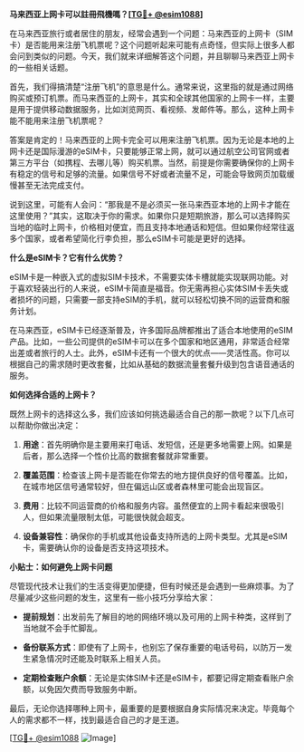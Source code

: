 **马来西亚上网卡可以註冊飛機嗎？[[TG💪+ @esim1088](https://t.me/s/esim1088)]**

在马来西亚旅行或者居住的朋友，经常会遇到一个问题：马来西亚的上网卡（SIM卡）是否能用来注册飞机票呢？这个问题听起来可能有点奇怪，但实际上很多人都会问到类似的问题。今天，我们就来详细解答这个问题，并且聊聊马来西亚上网卡的一些相关话题。

首先，我们得搞清楚“注册飞机”的意思是什么。通常来说，这里指的就是通过网络购买或预订机票。而马来西亚的上网卡，其实和全球其他国家的上网卡一样，主要是用于提供移动数据服务，比如浏览网页、看视频、发邮件等。那么，这种上网卡能不能用来注册飞机票呢？

答案是肯定的！马来西亚的上网卡完全可以用来注册飞机票。因为无论是本地的上网卡还是国际漫游的eSIM卡，只要能够正常上网，就可以通过航空公司官网或者第三方平台（如携程、去哪儿等）购买机票。当然，前提是你需要确保你的上网卡有稳定的信号和足够的流量。如果信号不好或者流量不足，可能会导致网页加载缓慢甚至无法完成支付。

说到这里，可能有人会问：“那我是不是必须买一张马来西亚本地的上网卡才能在这里使用？”其实，这取决于你的需求。如果你只是短期旅游，那么可以选择购买当地的临时上网卡，价格相对便宜，而且支持本地通话和短信。但如果你经常往返多个国家，或者希望简化行李负担，那么eSIM卡可能是更好的选择。

**什么是eSIM卡？它有什么优势？**

eSIM卡是一种嵌入式的虚拟SIM卡技术，不需要实体卡槽就能实现联网功能。对于喜欢轻装出行的人来说，eSIM卡简直是福音。你无需再担心实体SIM卡丢失或者损坏的问题，只需要一部支持eSIM的手机，就可以轻松切换不同的运营商和服务计划。

在马来西亚，eSIM卡已经逐渐普及，许多国际品牌都推出了适合本地使用的eSIM产品。比如，一些公司提供的eSIM卡可以在多个国家和地区通用，非常适合经常出差或者旅行的人士。此外，eSIM卡还有一个很大的优点——灵活性高。你可以根据自己的需求随时更改套餐，比如从基础的数据流量套餐升级到包含语音通话的服务。

**如何选择合适的上网卡？**

既然上网卡的选择这么多，我们应该如何挑选最适合自己的那一款呢？以下几点可以帮助你做出决定：

1. **用途**：首先明确你是主要用来打电话、发短信，还是更多地需要上网。如果是后者，那么选择一个性价比高的数据套餐就非常重要。
   
2. **覆盖范围**：检查该上网卡是否能在你常去的地方提供良好的信号覆盖。比如，在城市地区信号通常较好，但在偏远山区或者森林里可能会出现盲区。

3. **费用**：比较不同运营商的价格和服务内容。虽然便宜的上网卡看起来很吸引人，但如果流量限制太低，可能很快就会超支。

4. **设备兼容性**：确保你的手机或其他设备支持所选的上网卡类型。尤其是eSIM卡，需要确认你的设备是否支持这项技术。

**小贴士：如何避免上网卡问题**

尽管现代技术让我们的生活变得更加便捷，但有时候还是会遇到一些麻烦事。为了尽量减少这些问题的发生，这里有一些小技巧分享给大家：

- **提前规划**：出发前先了解目的地的网络环境以及可用的上网卡种类，这样到了当地就不会手忙脚乱。
  
- **备份联系方式**：即使有了上网卡，也别忘了保存重要的电话号码，以防万一发生紧急情况时还能及时联系上相关人员。

- **定期检查账户余额**：无论是实体SIM卡还是eSIM卡，都要记得定期查看账户余额，以免因欠费而导致服务中断。

最后，无论你选择哪种上网卡，最重要的是要根据自身实际情况来决定。毕竟每个人的需求都不一样，找到最适合自己的才是王道。

[[TG💪+ @esim1088](https://t.me/s/esim1088) ![Image](https://i.postimg.cc/4NQfJmqS/Snipaste-2025-05-13-00-14-12.png)]